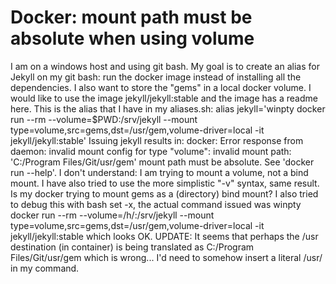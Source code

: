 
# Docker: mount path must be absolute when using volume

I am on a windows host and using git bash.
My goal is to create an alias for Jekyll on my git bash: run the docker image instead of installing all the dependencies. I also want to store the "gems" in a local docker volume.
I would like to use the image jekyll/jekyll:stable and the image has a readme here.
This is the alias that I have in my aliases.sh:
alias jekyll='winpty docker run --rm --volume=$PWD:/srv/jekyll --mount type=volume,src=gems,dst=/usr/gem,volume-driver=local -it jekyll/jekyll:stable'
Issuing jekyll results in:
docker: Error response from daemon: invalid mount config for type "volume": invalid mount path: 'C:/Program Files/Git/usr/gem' mount path must be absolute. See 'docker run --help'.
I don't understand: I am trying to mount a volume, not a bind mount. I have also tried to use the more simplistic "-v" syntax, same result. Is my docker trying to mount gems as a (directory) bind mount?
I also tried to debug this with bash set -x, the actual command issued was winpty docker run --rm --volume=/h/:/srv/jekyll --mount type=volume,src=gems,dst=/usr/gem,volume-driver=local -it jekyll/jekyll:stable which looks OK.
UPDATE: It seems that perhaps the /usr destination (in container) is being translated as C:/Program Files/Git/usr/gem which is wrong... I'd need to somehow insert a literal /usr/ in my command.

        